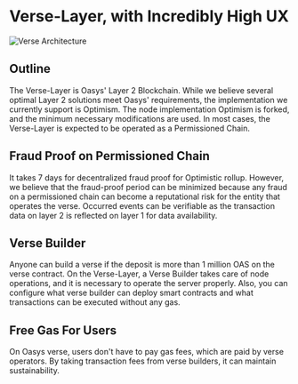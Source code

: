 ---
---

# Verse-Layer, with Incredibly High UX

![Verse Architecture](/img/docs/tech/verse/versearchitecture.png)

## Outline
The Verse-Layer is Oasys' Layer 2 Blockchain. While we believe several optimal Layer 2 solutions meet Oasys' requirements, the implementation we currently support is Optimism. The node implementation Optimism is forked, and the minimum necessary modifications are used. In most cases, the Verse-Layer is expected to be operated as a Permissioned Chain.

## Fraud Proof on Permissioned Chain
It takes 7 days for decentralized fraud proof for Optimistic rollup. However, we believe that the fraud-proof period can be minimized because any fraud on a permissioned chain can become a reputational risk for the entity that operates the verse. Occurred events can be verifiable as the transaction data on layer 2 is reflected on layer 1 for data availability.

## Verse Builder
Anyone can build a verse if the deposit is more than 1 million OAS on the verse contract. On the Verse-Layer, a Verse Builder takes care of node operations, and it is necessary to operate the server properly. Also, you can configure what verse builder can deploy smart contracts and what transactions can be executed without any gas.

## Free Gas For Users
On Oasys verse, users don't have to pay gas fees, which are paid by verse operators. By taking transaction fees from verse builders, it can maintain sustainability.

